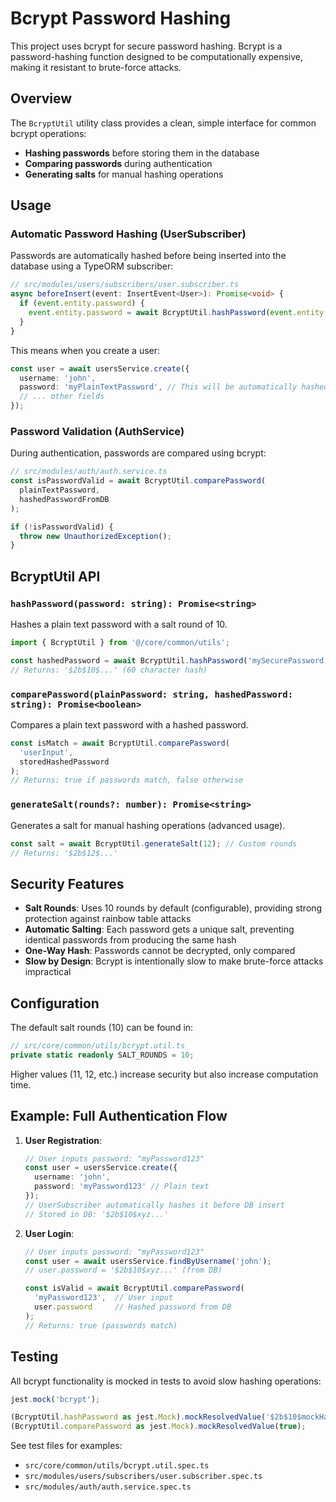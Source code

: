 # Bcrypt Password Hashing

This project uses bcrypt for secure password hashing. Bcrypt is a password-hashing function designed to be computationally expensive, making it resistant to brute-force attacks.

## Overview

The `BcryptUtil` utility class provides a clean, simple interface for common bcrypt operations:

- **Hashing passwords** before storing them in the database
- **Comparing passwords** during authentication
- **Generating salts** for manual hashing operations

## Usage

### Automatic Password Hashing (UserSubscriber)

Passwords are automatically hashed before being inserted into the database using a TypeORM subscriber:

```typescript
// src/modules/users/subscribers/user.subscriber.ts
async beforeInsert(event: InsertEvent<User>): Promise<void> {
  if (event.entity.password) {
    event.entity.password = await BcryptUtil.hashPassword(event.entity.password);
  }
}
```

This means when you create a user:
```typescript
const user = await usersService.create({
  username: 'john',
  password: 'myPlainTextPassword', // This will be automatically hashed
  // ... other fields
});
```

### Password Validation (AuthService)

During authentication, passwords are compared using bcrypt:

```typescript
// src/modules/auth/auth.service.ts
const isPasswordValid = await BcryptUtil.comparePassword(
  plainTextPassword,
  hashedPasswordFromDB
);

if (!isPasswordValid) {
  throw new UnauthorizedException();
}
```

## BcryptUtil API

### `hashPassword(password: string): Promise<string>`

Hashes a plain text password with a salt round of 10.

```typescript
import { BcryptUtil } from '@/core/common/utils';

const hashedPassword = await BcryptUtil.hashPassword('mySecurePassword');
// Returns: '$2b$10$...' (60 character hash)
```

### `comparePassword(plainPassword: string, hashedPassword: string): Promise<boolean>`

Compares a plain text password with a hashed password.

```typescript
const isMatch = await BcryptUtil.comparePassword(
  'userInput',
  storedHashedPassword
);
// Returns: true if passwords match, false otherwise
```

### `generateSalt(rounds?: number): Promise<string>`

Generates a salt for manual hashing operations (advanced usage).

```typescript
const salt = await BcryptUtil.generateSalt(12); // Custom rounds
// Returns: '$2b$12$...'
```

## Security Features

- **Salt Rounds**: Uses 10 rounds by default (configurable), providing strong protection against rainbow table attacks
- **Automatic Salting**: Each password gets a unique salt, preventing identical passwords from producing the same hash
- **One-Way Hash**: Passwords cannot be decrypted, only compared
- **Slow by Design**: Bcrypt is intentionally slow to make brute-force attacks impractical

## Configuration

The default salt rounds (10) can be found in:
```typescript
// src/core/common/utils/bcrypt.util.ts
private static readonly SALT_ROUNDS = 10;
```

Higher values (11, 12, etc.) increase security but also increase computation time.

## Example: Full Authentication Flow

1. **User Registration**:
   ```typescript
   // User inputs password: "myPassword123"
   const user = usersService.create({
     username: 'john',
     password: 'myPassword123' // Plain text
   });
   // UserSubscriber automatically hashes it before DB insert
   // Stored in DB: '$2b$10$xyz...'
   ```

2. **User Login**:
   ```typescript
   // User inputs password: "myPassword123"
   const user = await usersService.findByUsername('john');
   // user.password = '$2b$10$xyz...' (from DB)
   
   const isValid = await BcryptUtil.comparePassword(
     'myPassword123',  // User input
     user.password     // Hashed password from DB
   );
   // Returns: true (passwords match)
   ```

## Testing

All bcrypt functionality is mocked in tests to avoid slow hashing operations:

```typescript
jest.mock('bcrypt');

(BcryptUtil.hashPassword as jest.Mock).mockResolvedValue('$2b$10$mockHash');
(BcryptUtil.comparePassword as jest.Mock).mockResolvedValue(true);
```

See test files for examples:
- `src/core/common/utils/bcrypt.util.spec.ts`
- `src/modules/users/subscribers/user.subscriber.spec.ts`
- `src/modules/auth/auth.service.spec.ts`
